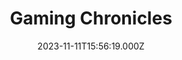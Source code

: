 ---
title: "Gaming Chronicles"
date: 2023-11-11T15:56:19.000Z
externalUrl: "https://arbitrum.questbook.app/dashboard/?grantId=0xbf93fc6825b5e9ba9a3d7fcf3d14cdfcf3b4c734&proposalId=0x559&chainId=10"
description: "GC Sponsorship,,About us:,Community Name: Gaming Chronicles,Website: https://www.ggchronicles.com/,Twitter: https://twitter.com/ggchronicles_,Discord: discord.gg/ggchronicles,,Team:,Founder: Raiden (h"
askBy: Raiden
fundingAsk: "3300"
type: "Grant"
---